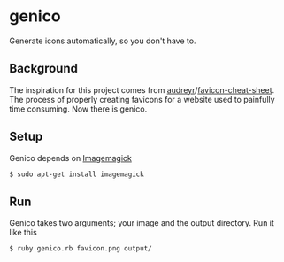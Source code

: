 genico
======

Generate icons automatically, so you don't have to.

## Background

The inspiration for this project comes from [audreyr](https://github.com/audreyr)/[favicon-cheat-sheet](https://github.com/audreyr/favicon-cheat-sheet).  The process of properly creating favicons for a website used to painfully time consuming.  Now there is genico.

## Setup

Genico depends on [Imagemagick](http://www.imagemagick.org/)
```bash
$ sudo apt-get install imagemagick
```


## Run

Genico takes two arguments; your image and the output directory.  Run it like this
```bash
$ ruby genico.rb favicon.png output/
```
